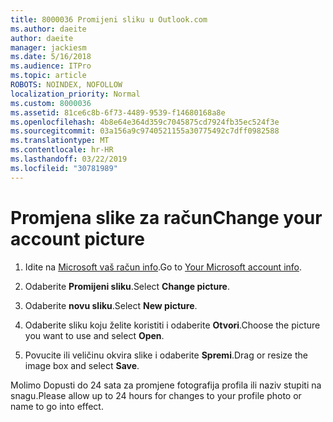 ```yaml
---
title: 8000036 Promijeni sliku u Outlook.com
ms.author: daeite
author: daeite
manager: jackiesm
ms.date: 5/16/2018
ms.audience: ITPro
ms.topic: article
ROBOTS: NOINDEX, NOFOLLOW
localization_priority: Normal
ms.custom: 8000036
ms.assetid: 81ce6c8b-6f73-4489-9539-f14680168a8e
ms.openlocfilehash: 4b8e64e364d359c7045875cd7924fb35ec524f3e
ms.sourcegitcommit: 03a156a9c9740521155a30775492c7dff0982588
ms.translationtype: MT
ms.contentlocale: hr-HR
ms.lasthandoff: 03/22/2019
ms.locfileid: "30781989"
---
```

# <a name="change-your-account-picture"></a><span data-ttu-id="e35b0-102">Promjena slike za račun</span><span class="sxs-lookup"><span data-stu-id="e35b0-102">Change your account picture</span></span>

1. <span data-ttu-id="e35b0-103">Idite na [Microsoft vaš račun info](https://go.microsoft.com/fwlink/p/?linkid=860841).</span><span class="sxs-lookup"><span data-stu-id="e35b0-103">Go to [Your Microsoft account info](https://go.microsoft.com/fwlink/p/?linkid=860841).</span></span>
    
2. <span data-ttu-id="e35b0-104">Odaberite **Promijeni sliku**.</span><span class="sxs-lookup"><span data-stu-id="e35b0-104">Select **Change picture**.</span></span> 
    
3. <span data-ttu-id="e35b0-105">Odaberite **novu sliku**.</span><span class="sxs-lookup"><span data-stu-id="e35b0-105">Select **New picture**.</span></span> 
    
4. <span data-ttu-id="e35b0-106">Odaberite sliku koju želite koristiti i odaberite **Otvori**.</span><span class="sxs-lookup"><span data-stu-id="e35b0-106">Choose the picture you want to use and select **Open**.</span></span> 
    
5. <span data-ttu-id="e35b0-107">Povucite ili veličinu okvira slike i odaberite **Spremi**.</span><span class="sxs-lookup"><span data-stu-id="e35b0-107">Drag or resize the image box and select **Save**.</span></span> 
    
<span data-ttu-id="e35b0-108">Molimo Dopusti do 24 sata za promjene fotografija profila ili naziv stupiti na snagu.</span><span class="sxs-lookup"><span data-stu-id="e35b0-108">Please allow up to 24 hours for changes to your profile photo or name to go into effect.</span></span>
  


